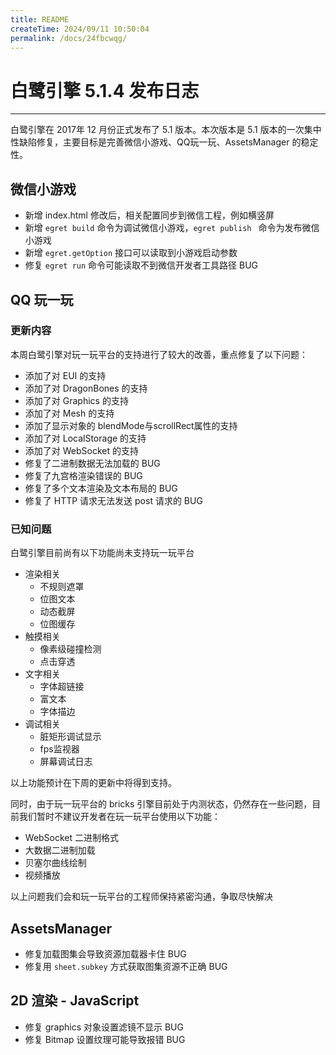 ```yaml
---
title: README
createTime: 2024/09/11 10:50:04
permalink: /docs/24fbcwqg/
---
```

# 白鹭引擎 5.1.4 发布日志


---

白鹭引擎在 2017年 12 月份正式发布了 5.1 版本。本次版本是 5.1 版本的一次集中性缺陷修复，主要目标是完善微信小游戏、QQ玩一玩、AssetsManager 的稳定性。



## 微信小游戏

* 新增 index.html 修改后，相关配置同步到微信工程，例如横竖屏
* 新增 ```egret build``` 命令为调试微信小游戏，```egret publish ``` 命令为发布微信小游戏
* 新增 ```egret.getOption``` 接口可以读取到小游戏启动参数
* 修复 ```egret run``` 命令可能读取不到微信开发者工具路径 BUG

## QQ 玩一玩

### 更新内容

本周白鹭引擎对玩一玩平台的支持进行了较大的改善，重点修复了以下问题：

* 添加了对 EUI 的支持
* 添加了对 DragonBones 的支持
* 添加了对 Graphics 的支持
* 添加了对 Mesh 的支持
* 添加了显示对象的 blendMode与scrollRect属性的支持
* 添加了对 LocalStorage 的支持
* 添加了对 WebSocket 的支持
* 修复了二进制数据无法加载的 BUG
* 修复了九宫格渲染错误的 BUG
* 修复了多个文本渲染及文本布局的 BUG
* 修复了 HTTP 请求无法发送 post 请求的 BUG


### 已知问题

白鹭引擎目前尚有以下功能尚未支持玩一玩平台

* 渲染相关
    * 不规则遮罩
    * 位图文本
    * 动态截屏
    * 位图缓存
* 触摸相关
    * 像素级碰撞检测
    * 点击穿透
* 文字相关
    * 字体超链接
    * 富文本
    * 字体描边
* 调试相关
    * 脏矩形调试显示
    * fps监视器
    * 屏幕调试日志



以上功能预计在下周的更新中将得到支持。

同时，由于玩一玩平台的 bricks 引擎目前处于内测状态，仍然存在一些问题，目前我们暂时不建议开发者在玩一玩平台使用以下功能：

* WebSocket 二进制格式
* 大数据二进制加载
* 贝塞尔曲线绘制
* 视频播放

以上问题我们会和玩一玩平台的工程师保持紧密沟通，争取尽快解决

## AssetsManager

* 修复加载图集会导致资源加载器卡住 BUG
* 修复用 ```sheet.subkey``` 方式获取图集资源不正确 BUG

## 2D 渲染 - JavaScript

* 修复 graphics 对象设置滤镜不显示 BUG
* 修复 Bitmap 设置纹理可能导致报错 BUG
